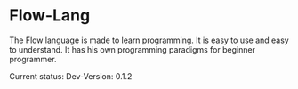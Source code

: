 # Flow-Lang

The Flow language is made to learn programming. It is easy to use and easy to understand.
It has his own programming paradigms for beginner programmer.

Current status: Dev-Version: 0.1.2
